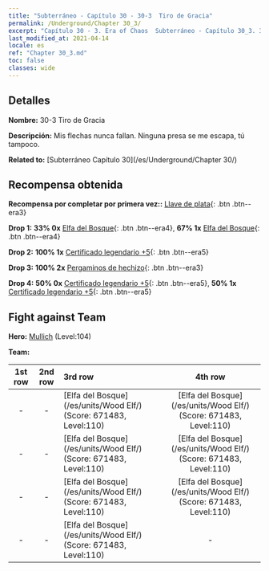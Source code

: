 ```yaml
---
title: "Subterráneo - Capítulo 30 - 30-3  Tiro de Gracia"
permalink: /Underground/Chapter 30_3/
excerpt: "Capítulo 30 - 3. Era of Chaos  Subterráneo - Capítulo 30_3. 30-3  Tiro de Gracia"
last_modified_at: 2021-04-14
locale: es
ref: "Chapter 30_3.md"
toc: false
classes: wide
---
```


## Detalles

 **Nombre:** 30-3  Tiro de Gracia

 **Descripción:**       Mis flechas nunca fallan. Ninguna presa se me escapa, tú tampoco.

 **Related to:** [Subterráneo Capítulo 30](/es/Underground/Chapter 30/)

## Recompensa obtenida

 **Recompensa por completar por primera vez::** [Llave de plata](/es/Items/con_693/){: .btn .btn--era3}

 **Drop 1:** **33% 0x** [Elfa del Bosque](/es/Items/unt_201/){: .btn .btn--era4}, **67% 1x** [Elfa del Bosque](/es/Items/unt_201/){: .btn .btn--era4}

 **Drop 2:** **100% 1x** [Certificado legendario +5](/es/Items/mat_102/){: .btn .btn--era5}

 **Drop 3:** **100% 2x** [Pergaminos de hechizo](/es/Items/con_694/){: .btn .btn--era3}

 **Drop 4:** **50% 0x** [Certificado legendario +5](/es/Items/mat_102/){: .btn .btn--era5}, **50% 1x** [Certificado legendario +5](/es/Items/mat_102/){: .btn .btn--era5}


## Fight against Team
 **Hero:** [Mullich](/es/heroes/Mullich/) (Level:104)

 **Team:**


  | 1st row | 2nd row | 3rd row | 4th row |
  |:----:|:----:|:----|:----:|
  | - | - | [Elfa del Bosque](/es/units/Wood Elf/) (Score: 671483, Level:110)  | [Elfa del Bosque](/es/units/Wood Elf/) (Score: 671483, Level:110)  |
  | - | - | [Elfa del Bosque](/es/units/Wood Elf/) (Score: 671483, Level:110)  | [Elfa del Bosque](/es/units/Wood Elf/) (Score: 671483, Level:110)  |
  | - | - | [Elfa del Bosque](/es/units/Wood Elf/) (Score: 671483, Level:110)  | [Elfa del Bosque](/es/units/Wood Elf/) (Score: 671483, Level:110)  |
  | - | - | [Elfa del Bosque](/es/units/Wood Elf/) (Score: 671483, Level:110)  | - |


